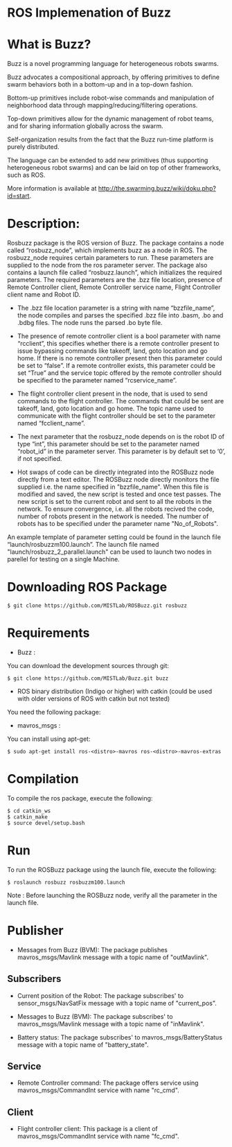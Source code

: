 ROS Implemenation of Buzz
=========================

What is Buzz?
=============

Buzz is a novel programming language for heterogeneous robots swarms.

Buzz advocates a compositional approach, by offering primitives to define swarm behaviors both in a bottom-up and in a top-down fashion.

Bottom-up primitives include robot-wise commands and manipulation of neighborhood data through mapping/reducing/filtering operations.

Top-down primitives allow for the dynamic management of robot teams, and for sharing information globally across the swarm.

Self-organization results from the fact that the Buzz run-time platform is purely distributed.

The language can be extended to add new primitives (thus supporting heterogeneous robot swarms) and can be laid on top of other frameworks, such as ROS.

More information is available at http://the.swarming.buzz/wiki/doku.php?id=start.

Description:
============

Rosbuzz package is the ROS version of Buzz. The package contains a node called “rosbuzz_node”, which implements buzz as a node in ROS. The rosbuzz_node requires certain parameters to run. These parameters are supplied to the node from the ros parameter server. The package also contains a launch file called “rosbuzz.launch”, which initializes the required parameters. The required parameters are the .bzz file location, presence of Remote Controller client, Remote Controller service name, Flight Controller client name and Robot ID.

* The .bzz file location parameter is a string with name “bzzfile_name”, the node compiles and parses the specified .bzz file into .basm, .bo and .bdbg files. The node runs the parsed .bo byte file.

* The presence of remote controller client is a bool parameter with name “rcclient”,  this  specifies  whether there is a remote controller present to issue bypassing commands like takeoff, land, goto location and go home. If there is no remote controller present then this parameter could be set to “false”. If a remote controller exists, this parameter could be set “True” and the service topic offered by the remote controller should be specified to the parameter named “rcservice_name”.

* The flight controller client present in the node, that is used to send commands to the flight controller. The commands that could be sent are takeoff, land, goto location and go home. The topic name used to communicate with the flight controller should be set to the parameter named “fcclient_name”.

* The next parameter that the rosbuzz_node depends on is the robot ID of type “int”, this parameter should be set to the parameter named “robot_id” in the parameter server. This parameter is by default set to ‘0’, if not specified.

* Hot swaps of code can be directly integrated into the ROSBuzz node directly from a text editor. The ROSBuzz node directly monitors the file supplied i.e. the name specified in "bzzfile_name". When this file is modified and saved, the new script is tested and once test passes. The new script is set to the current robot and sent to all the robots in the network. To ensure convergence, i.e. all the robots recived the code, number of robots present in the network is needed. The number of robots has to be specified under the parameter name "No_of_Robots".    

An example template of parameter setting could be found in the launch file “launch/rosbuzzm100.launch”. 
The launch file named "launch/rosbuzz_2_parallel.launch" can be used to launch two nodes in parellel for testing on a single Machine.


Downloading ROS Package
=======================

    $ git clone https://github.com/MISTLab/ROSBuzz.git rosbuzz

Requirements
============

* Buzz : 

You can download the development sources through git:

    $ git clone https://github.com/MISTLab/Buzz.git buzz

* ROS binary distribution (Indigo or higher) with catkin (could be used with older versions of ROS with catkin but not tested)


You need the following package:

* mavros_msgs : 

You can install using apt-get:

    $ sudo apt-get install ros-<distro>-mavros ros-<distro>-mavros-extras

Compilation
===========

To compile the ros package, execute the following:

    $ cd catkin_ws
    $ catkin_make
    $ source devel/setup.bash
    
Run
===
To run the ROSBuzz package using the launch file, execute the following:

    $ roslaunch rosbuzz rosbuzzm100.launch
    
Note : Before launching the ROSBuzz node, verify all the parameter in the launch file.

Publisher
=========

* Messages from Buzz (BVM):
The package publishes mavros_msgs/Mavlink message with a topic name of "outMavlink". 

Subscribers
-----------

* Current position of the Robot:
The package subscribes' to sensor_msgs/NavSatFix message with a topic name of "current_pos".

* Messages to Buzz (BVM):
The package subscribes' to mavros_msgs/Mavlink message with a topic name of "inMavlink".

* Battery status:
The package subscribes' to mavros_msgs/BatteryStatus message with a topic name of "battery_state".

Service
-------

* Remote Controller command:
The package offers service using mavros_msgs/CommandInt service with name "rc_cmd".

Client
------

* Flight controller client:
This package is a client of mavros_msgs/CommandInt service with name "fc_cmd".
 
